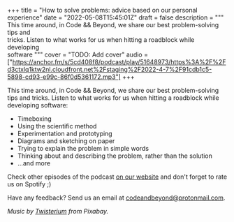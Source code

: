 +++
title = "How to solve problems: advice based on our personal experience"
date = "2022-05-08T15:45:01Z"
draft = false
description = """\
  This time around, in Code && Beyond, we share our best problem-solving tips and \
  tricks. Listen to what works for us when hitting a roadblock while developing \
  software
  """
cover = "TODO: Add cover"
audio = ["https://anchor.fm/s/5cd408f8/podcast/play/51648973/https%3A%2F%2Fd3ctxlq1ktw2nl.cloudfront.net%2Fstaging%2F2022-4-7%2F91cdb1c5-5898-cd93-e99c-86f0d5361172.mp3"]
+++

This time around, in Code && Beyond, we share our best problem-solving tips and
tricks. Listen to what works for us when hitting a roadblock while developing
software:

<!--more-->

* Timeboxing
* Using the scientific method
* Experimentation and prototyping
* Diagrams and sketching on paper
* Trying to explain the problem in simple words
* Thinking about and describing the problem, rather than the solution
* ...and more

Check other episodes of the podcast
[on our website](https://codeandbeyond.rocks/episodes/) and don't forget to rate us
on Spotify ;)

Have any feedback? Send us an email at
[codeandbeyond@protonmail.com](mailto:codeandbeyond@protonmail.com).

*Music by [Twisterium](https://pixabay.com/users/twisterium-20030970/) from
Pixabay.*
